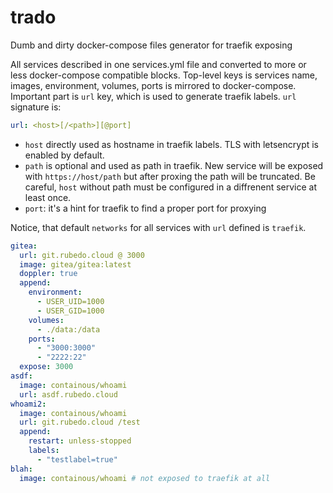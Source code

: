 # trado
Dumb and dirty docker-compose files generator for traefik exposing

All services described in one services.yml file and converted to more or less docker-compose compatible blocks. 
Top-level keys is services name, images, environment, volumes, ports is mirrored to docker-compose.
Important part is `url` key, which is used to generate traefik labels.
`url` signature is:
```yaml
url: <host>[/<path>][@port]
```

- `host` directly used as hostname in traefik labels. TLS with letsencrypt is enabled by default.
- `path` is optional and used as path in traefik. New service will be exposed with `https://host/path` but after proxing the path will be truncated.
   Be careful, `host` without path must be configured in a diffrenent service at least once.
- `port`: it's a hint for traefik to find a proper port for proxying

Notice, that default `networks` for all services with `url` defined is `traefik`.


```yaml
gitea:
  url: git.rubedo.cloud @ 3000
  image: gitea/gitea:latest
  doppler: true
  append:
    environment:
      - USER_UID=1000
      - USER_GID=1000
    volumes:
      - ./data:/data
    ports:
      - "3000:3000"
      - "2222:22"
  expose: 3000
asdf:
  image: containous/whoami
  url: asdf.rubedo.cloud
whoami2:
  image: containous/whoami
  url: git.rubedo.cloud /test
  append:
    restart: unless-stopped
    labels:
      - "testlabel=true"
blah:
  image: containous/whoami # not exposed to traefik at all
```
